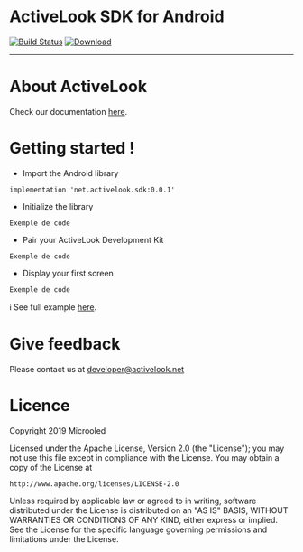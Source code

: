 # ActiveLook SDK for Android

[![Build Status](https://app.bitrise.io/app/85a5186418ed1ff0/status.svg?token=yHb_DJn1lfDG3fUGZzZ6Ig&branch=master)](https://app.bitrise.io/app/85a5186418ed1ff0) [ ![Download](https://api.bintray.com/packages/activelookteam/activelook-android-sdk/activelook-android-sdk/images/download.svg) ](https://bintray.com/activelookteam/activelook-android-sdk/activelook-android-sdk/_latestVersion)

----

# About ActiveLook

Check our documentation [here](https://github.com/ActiveLook/sdk-doc).

# Getting started !

- Import the Android library

```
implementation 'net.activelook.sdk:0.0.1'
```

- Initialize the library

```
Exemple de code
```

- Pair your ActiveLook Development Kit

```
Exemple de code
```

- Display your first screen

```
Exemple de code
```

ℹ️ See full example [here](https://github.com/ActiveLook/sdk-android/tree/master/example).

# Give feedback

Please contact us at developer@activelook.net

# Licence

Copyright 2019 Microoled

Licensed under the Apache License, Version 2.0 (the "License");
you may not use this file except in compliance with the License.
You may obtain a copy of the License at

    http://www.apache.org/licenses/LICENSE-2.0

Unless required by applicable law or agreed to in writing, software
distributed under the License is distributed on an "AS IS" BASIS,
WITHOUT WARRANTIES OR CONDITIONS OF ANY KIND, either express or implied.
See the License for the specific language governing permissions and
limitations under the License.
